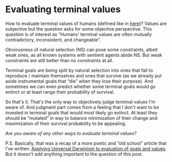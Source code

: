 Evaluating terminal values
==========================

How to evaluate terminal values of humans (defined like in [here](https://www.lesswrong.com/tag/terminal-value))? Values are subjective but the question asks for some objective perspective. This question is of interest as “Humans' terminal values are often mutually contradictory, inconsistent, and changeable”.

Obviousness of natural selection (NS) can pose some constraints, albeit weak ones, as all known systems with sentient agents abide NS. But weak constraints are still better than no constraints at all.

Terminal goals are being split by natural selection into ones that fail to reproduce / maintain themselves and ones that survive (as we already put aside instrumental goals that “die” when they lose their purpose). And sometimes we can even predict whether some terminal goals would go extinct or at least range their probability of survival.

So that's it. That's the only way to objectively judge terminal values I'm aware of. And judgment part comes from a feeling that I don't want to be invested in terminal goals that would most likely go extinct. At least they should be “mutated” in way to balance minimization of their change and maximization of their survival probability to be appealing.

*Are you aware of any other ways to evaluate terminal values?*

P.S. Basically, that was a recap of a more poetic and “old school” article that I've written: [Applying Universal Darwinism to evaluation of goals and values](https://github.com/kiwi0fruit/ultimate-question/blob/master/articles/dxb.md).  But it doesn't add anything important to the question of this post.
